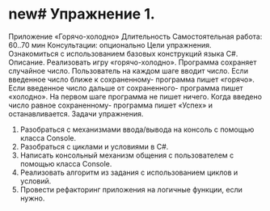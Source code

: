 # new# Упражнение 1.
Приложение «Горячо-холодно»
Длительность
Самостоятельная работа: 60..70 мин
Консультации: опционально
Цели упражнения.
Ознакомиться с использованием базовых конструкций языка С#.
Описание.
Реализовать игру «горячо-холодно».
Программа сохраняет случайное число.
Пользователь на каждом шаге вводит число.
Если введенное число ближе к сохраненному- программа пишет «горячо».
Если введенное число дальше от сохраненного- программа пишет «холодно».
На первом шаге программа не пишет ничего.
Когда введено число равное сохраненному- программа пишет «Успех» и останавливается. 
Задачи упражнения.
1.	Разобраться с механизмами ввода/вывода на консоль с помощью класса Console.
2.	Разобраться с циклами и условиями в С#.
3.	Написать консольный механизм общения с пользователем с помощью класса Console.
4.	Реализовать алгоритм из задания с использованием циклов и условий.
5.	Провести рефакторинг приложения на логичные функции, если нужно.

